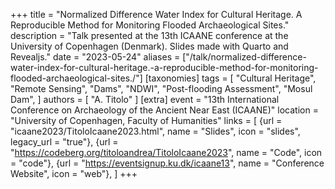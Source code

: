 +++
title = "Normalized Difference Water Index for Cultural Heritage. A Reproducible Method for Monitoring Flooded Archaeological Sites."
description = "Talk presented at the 13th ICAANE conference at the University of Copenhagen (Denmark). Slides made with Quarto and Revealjs."
date = "2023-05-24"
aliases = ["/talk/normalized-difference-water-index-for-cultural-heritage.-a-reproducible-method-for-monitoring-flooded-archaeological-sites./"]
[taxonomies]
tags = [
  "Cultural Heritage",
  "Remote Sensing",
  "Dams",
  "NDWI",
  "Post-flooding Assessment",
  "Mosul Dam",
]
authors = [ "A. Titolo" ]
[extra]
event = "13th International Conference on Archaeology of the Ancient Near East (ICAANE)"
location = "University of Copenhagen, Faculty of Humanities"
links = [
    {url = "icaane2023/TitoloIcaane2023.html", name = "Slides", icon = "slides", legacy_url = "true"},
    {url = "https://codeberg.org/titoloandrea/TitoloIcaane2023", name = "Code", icon = "code"},
    {url = "https://eventsignup.ku.dk/icaane13", name = "Conference Website", icon = "web"},
]
+++
